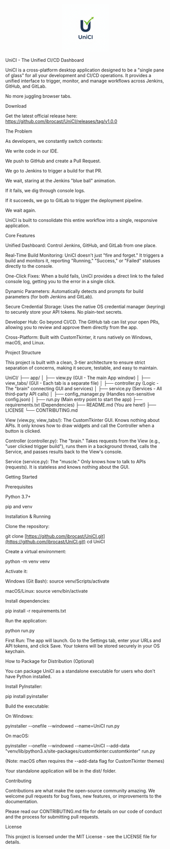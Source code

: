 <p align="center"><img src="assets/UniCI_logo.png" alt="UniCI Logo" width="150"></p>

UniCI - The Unified CI/CD Dashboard

UniCI is a cross-platform desktop application designed to be a "single pane of glass" for all your development and CI/CD operations. It provides a unified interface to trigger, monitor, and manage workflows across Jenkins, GitHub, and GitLab.

No more juggling browser tabs.

Download

Get the latest official release here:
https://github.com/ibrocast/UniCI/releases/tag/v1.0.0


The Problem

As developers, we constantly switch contexts:

We write code in our IDE.

We push to GitHub and create a Pull Request.

We go to Jenkins to trigger a build for that PR.

We wait, staring at the Jenkins "blue ball" animation.

If it fails, we dig through console logs.

If it succeeds, we go to GitLab to trigger the deployment pipeline.

We wait again.

UniCI is built to consolidate this entire workflow into a single, responsive application.

Core Features

Unified Dashboard: Control Jenkins, GitHub, and GitLab from one place.

Real-Time Build Monitoring: UniCI doesn't just "fire and forget." It triggers a build and monitors it, reporting "Running," "Success," or "Failed" statuses directly to the console.

One-Click Fixes: When a build fails, UniCI provides a direct link to the failed console log, getting you to the error in a single click.

Dynamic Parameters: Automatically detects and prompts for build parameters (for both Jenkins and GitLab).

Secure Credential Storage: Uses the native OS credential manager (keyring) to securely store your API tokens. No plain-text secrets.

Developer Hub: Go beyond CI/CD. The GitHub tab can list your open PRs, allowing you to review and approve them directly from the app.

Cross-Platform: Built with CustomTkinter, it runs natively on Windows, macOS, and Linux.

Project Structure

This project is built with a clean, 3-tier architecture to ensure strict separation of concerns, making it secure, testable, and easy to maintain.

UniCI/
├── app/
│   ├── view.py             (GUI - The main App window)
│   ├── view_tabs/        (GUI - Each tab is a separate file)
│   ├── controller.py       (Logic - The "brain" connecting GUI and services)
│   ├── service.py          (Services - All third-party API calls)
│   ├── config_manager.py   (Handles non-sensitive config.json)
│
├── run.py                  (Main entry point to start the app)
├── requirements.txt        (Dependencies)
├── README.md               (You are here!)
├── LICENSE
└── CONTRIBUTING.md


View (view.py, view_tabs/): The CustomTkinter GUI. Knows nothing about APIs. It only knows how to draw widgets and call the Controller when a button is clicked.

Controller (controller.py): The "brain." Takes requests from the View (e.g., "user clicked trigger build"), runs them in a background thread, calls the Service, and passes results back to the View's console.

Service (service.py): The "muscle." Only knows how to talk to APIs (requests). It is stateless and knows nothing about the GUI.

Getting Started

Prerequisites

Python 3.7+

pip and venv

Installation & Running

Clone the repository:

git clone [https://github.com/ibrocast/UniCI.git](https://github.com/ibrocast/UniCI.git)
cd UniCI


Create a virtual environment:

python -m venv venv


Activate it:

Windows (Git Bash): source venv/Scripts/activate

macOS/Linux: source venv/bin/activate

Install dependencies:

pip install -r requirements.txt


Run the application:

python run.py


First Run: The app will launch. Go to the Settings tab, enter your URLs and API tokens, and click Save. Your tokens will be stored securely in your OS keychain.

How to Package for Distribution (Optional)

You can package UniCI as a standalone executable for users who don't have Python installed.

Install PyInstaller:

pip install pyinstaller


Build the executable:

On Windows:

pyinstaller --onefile --windowed --name=UniCI run.py


On macOS:

pyinstaller --onefile --windowed --name=UniCI --add-data "venv/lib/python3.x/site-packages/customtkinter:customtkinter" run.py


(Note: macOS often requires the --add-data flag for CustomTkinter themes)

Your standalone application will be in the dist/ folder.

Contributing

Contributions are what make the open-source community amazing. We welcome pull requests for bug fixes, new features, or improvements to the documentation.

Please read our CONTRIBUTING.md file for details on our code of conduct and the process for submitting pull requests.

License

This project is licensed under the MIT License - see the LICENSE file for details.
